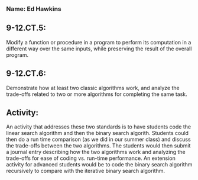 ### Name: Ed Hawkins

## 9-12.CT.5: 
Modify a function or procedure in a program to perform its computation in a different way over the same inputs, while preserving the result of the overall program.

## 9-12.CT.6: 
Demonstrate how at least two classic algorithms work, and analyze the trade-offs related to two or more algorithms for completing the same task.

## Activity:
An activity that addresses these two standards is to have students code the linear search algorithm and then the binary search algorith. Students could then do a run time comparison (as we did in our summer class) and discuss the trade-offs between the two algorithms. The students would then submit a journal entry describing how the two algorithms work and analyzing the trade-offs for ease of coding vs. run-time performance. An extension activity for advanced students would be to code the binary search algorithm recursively to compare with the iterative binary search algorithm. 